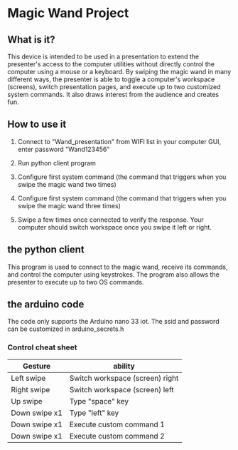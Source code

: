 # Magic Wand Project
## What is it?
This device is intended to be used in a presentation to ​extend the presenter's access to the computer utilities without directly control the computer using a mouse or a keyboard. By swiping the magic wand in many different ways, the presenter is able to toggle a computer's workspace (screens), switch presentation pages, and execute up to two customized system commands. It also draws interest from the audience and creates fun.
## How to use it
1. Connect to "Wand_presentation" from WIFI list in your computer GUI, enter password "Wand123456"
2. Run python client program

3. Configure first system command (the command that triggers when you swipe the magic wand two times)

4. Configure first system command (the command that triggers when you swipe the magic wand three times)

5. Swipe a few times once connected to verify the response. Your computer should switch workspace once you swipe it left or right.

## the python client
This program is used to connect to the magic wand, receive its commands, and control the computer using keystrokes. The program also allows the presenter to execute up to two OS commands.

## the arduino code
The code only supports the Arduino nano 33 iot. The ssid and password can be customized in arduino_secrets.h


### Control cheat sheet
| Gesture | ability |
| ----------- | ----------- |
| Left swipe | Switch workspace (screen) right |
| Right swipe | Switch workspace (screen) left |
| Up swipe | Type "space" key|
| Down swipe x1 | Type "left" key |
| Down swipe x1 | Execute custom command 1 |
| Down swipe x1 | Execute custom command 2 |
